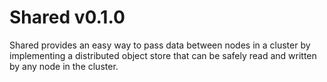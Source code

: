Shared v0.1.0
=============

Shared provides an easy way to pass data between nodes in a cluster by 
implementing a distributed object store that can be safely read and
written by any node in the cluster. 